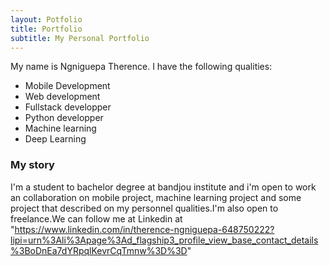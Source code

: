 ```yaml
---
layout: Potfolio
title: Portfolio
subtitle: My Personal Portfolio
---
```


My name is Ngniguepa Therence. I have the following qualities:
- Mobile Development 
- Web development 
- Fullstack developper
- Python developper
- Machine learning 
- Deep Learning 


### My story

I'm a student to bachelor degree at bandjou institute and i'm open to work an collaboration on mobile project, machine learning project and some project that described on my personnel qualities.I'm also open to freelance.We can follow me at Linkedin at "https://www.linkedin.com/in/therence-ngniguepa-648750222?lipi=urn%3Ali%3Apage%3Ad_flagship3_profile_view_base_contact_details%3BoDnEa7dYRpqlKevrCqTmnw%3D%3D"
